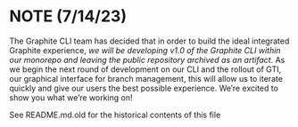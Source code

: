 # NOTE (7/14/23)

The Graphite CLI team has decided that in order to build the ideal integrated Graphite experience, *we will be developing v1.0 of the Graphite CLI within our monorepo and leaving the public repository archived as an artifact*.  As we begin the next round of development on our CLI and the rollout of GTI, our graphical interface for branch management, this will allow us to iterate quickly and give our users the best possible experience.  We’re excited to show you what we’re working on!

See README.md.old for the historical contents of this file
